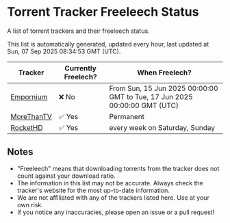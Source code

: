 
# Torrent Tracker Freeleech Status

A list of torrent trackers and their freeleech status.

This list is automatically generated, updated every hour, last updated at Sun, 07 Sep 2025 08:34:53 GMT (UTC).

| Tracker | Currently Freelech? | When Freelech? |
|---------|---------------------|----------------|
| [Empornium](https://empornium.is) | ❌ No | From Sun, 15 Jun 2025 00:00:00 GMT to Tue, 17 Jun 2025 00:00:00 GMT (UTC) |
| [MoreThanTV](https://morethantv.me) | ✅ Yes | Permanent |
| [RocketHD](https://rocket-hd.cc) | ✅ Yes | every week on Saturday, Sunday |

## Notes

- "Freeleech" means that downloading torrents from the tracker does not count against your download ratio.
- The information in this list may not be accurate. Always check the tracker's website for the most up-to-date information.
- We are not affiliated with any of the trackers listed here. Use at your own risk.
- If you notice any inaccuracies, please open an issue or a pull request!

